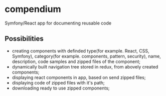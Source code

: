 # compendium
Symfony/React app for documenting reusable code

## Possibilities
- creating components with definded type(for example. React, CSS, Symfony), category(for example. components, pattern, security),
name, description, code samples and zipped files of the component;
- dynamically built navigation tree stored in redux, from abovely created components;
- displaying react components in app, based on send zipped files;
- displaying code of zipped files with it's path;
- downloading ready to use zipped components;
